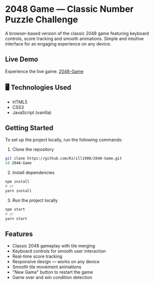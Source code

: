 # 2048 Game — Classic Number Puzzle Challenge
A browser-based version of the classic 2048 game featuring keyboard controls, score tracking and smooth animations. Simple and intuitive interface for an engaging experience on any device.

## Live Demo
Experience the live game: [2048-Game](https://Kirill1908.github.io/2048-Game/)

## 🖥️ Technologies Used
- HTML5
- CSS3
- JavaScript (vanilla)

## Getting Started
To set up the project locally, run the following commands:

1. Clone the repository
```bash
git clone https://github.com/Kirill1908/2048-Game.git
cd 2048-Game
```
2. Install dependencies
```bash
npm install
# or
yarn install
```
3. Run the project locally
```bash
npm start
# or
yarn start
```

## Features
- Classic 2048 gameplay with tile merging
- Keyboard controls for smooth user interaction
- Real-time score tracking
- Responsive design — works on any device
- Smooth tile movement animations
- "New Game" button to restart the game
- Game over and win condition detection
